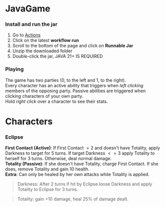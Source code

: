 # JavaGame

### Install and run the jar
1. Go to [Actions](https://github.com/asdru22/JavaGame/actions)   
2. Click on the latest **workflow run**
3. Scroll to the bottom of the page and click on **Runnable Jar**
4. Unzip the downloaded folder
5. Double-click the jar, JAVA 21+ IS REQUIRED 

### Playing

The game has two parties (0, to the left and 1, to the right).  
Every character has an active ability that triggers when *left clicking* members of the opposing party. Passive abilities are triggered when clicking characters of your own party.  
Hold *right click* over a character to see their stats.

# Characters

### Eclipse  
**First Contact (Active)**:  If First Contact $=2$ and doesn't have Totality, apply Darkness to target for 5 turns. If target Darkness $<=3$ apply Totality to herself for 3 turns. Otherwise, deal normal damage.  
**Totality (Passive)**: If she doesn't have Totality, charge First Contact. If she does, remove Totality and gain 10 health.  
**Extra**: Can only be healed by her own attacks while Totality is applied.
> Darkness: After 2 turns if hit by Eclipse loose Darkness and apply Totality to Eclipse for 3 turns.

> Totality: gain +10 damage, heal 25% of damage dealt.